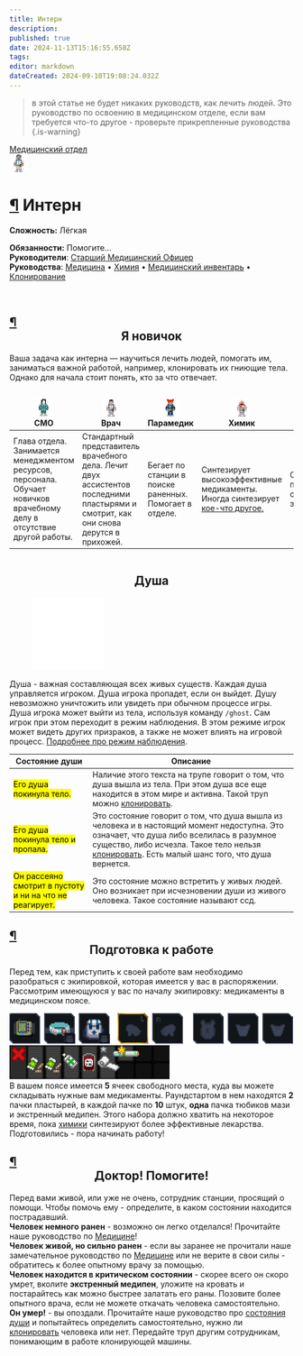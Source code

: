 ```yaml
---
title: Интерн
description: 
published: true
date: 2024-11-13T15:16:55.658Z
tags: 
editor: markdown
dateCreated: 2024-09-10T19:08:24.032Z
---
```


> в этой статье не будет никаких руководств, как лечить людей. Это руководство по освоению в медицинском отделе, если вам требуется что-то другое - проверьте прикрепленные руководства
{.is-warning}


<div style="display: flex; justify-content: center;"><div class="roles-passport med">
  <div class="title med"><a href="/roles/medicaldepartment" class="is-internal-link is-valid-page">Медицинский отдел</a></div>
  <div>
    <div><div><img src="/roles/intern.png"></div></div>
  <div><div>
    <h1 id="интерн" class="toc-header"><a class="toc-anchor" href="#интерн">¶</a> Интерн</h1>
    <p><strong>Сложность:</strong> Лёгкая</p>
    <strong>Обязанности:</strong> Помогите...<br>
    <b>Руководители</b>: <a href="/roles/chiefmedicalofficer" title="Старший Медицинский Офицер" class="is-internal-link is-valid-page">Старший Медицинский Офицер</a><br>
    <b>Руководства</b>: <a href="/guides/medicine" title="Медицина" class="is-internal-link is-valid-page">Медицина</a> • <a href="/guides/chemistry" title="Химия" class="is-internal-link is-valid-page">Химия</a> • <a href="/guides/medicalequipment" title="Медицинский инвентарь" class="is-internal-link is-valid-page">Медицинский инвентарь</a> • <a href="/guides/cloning"> Клонирование</a>
  </div></div>
  </div>
</div>
</div>
<p>
</p>
<div class="medbay-welcome" style="display: none;">
  <div class="floatright">
    <a href="/roles/chiefmedicalofficer" class="image is-internal-link is-valid-page" title="128">
      <img alt="chiefmedicalofficer.png" src="/roles/chiefmedicalofficer.png" decoding="async" width="192" height="192" data-file-width="114" data-file-height="192">
    </a>
  </div>
  <div style="display: flex; flex-flow: row wrap; border: 1px solid #111010; border-radius: 10px; background-color: #111010; padding: 30px; color: #BB9C31; font-size: 16pt; justify-content: center; align-items: center;">
    СМО говорит:
    <p>"Добро пожаловать. Добро пожаловать в Медбей. Сами вы его выбрали или его выбрали за вас, это лучший отдел из имеющихся. Я горжусь тем, что работаю тут. Итак, собираетесь ли вы остаться здесь, или же вас ждут неизвестные дали, добро пожаловать в Медицинский Отдел. Здесь умирают люди и это ваши проблемы."<br></p>
  </div>
</div><br>
<noinclude><p></p>
<h2 id="я-новичок" class="toc-header"><a class="toc-anchor" href="#я-новичок">¶</a> <center>Я новичок</center></h2><p>
Ваша задача как интерна — научиться лечить людей, помогать им, заниматься важной работой, например, клонировать их гниющие тела. Однако для начала стоит понять, кто за что отвечает.<p>
<div><center style="overflow-x: auto">
  <table class="medical-table">
    <thead>
      <tr style="font-weight:bold; text-align:center;">
        <td><a href="/roles/chiefmedicalofficer"title="СМО"><img src="/roles/chiefmedicalofficer.png" class="role-icon" alt="СМО"></a><br>СМО</td>
        <td><a href="/roles/doctor" title="Врач"><img src="/roles/doctor.png" class="role-icon" alt="Врач"></a><br>Врач</td>
        <td><a href="/roles/paramedic" title="парамедик" ><img src="/roles/paramedic.png" class="role-icon" alt="Парамедик"></a><br>Парамедик</td>
        <td><a href="/roles/chemist" title="Химик" ><img src="/roles/chemist.png" class="role-icon" alt="Химик"></a><br>Химик</td>
        <td><a href="/roles/psychologist" title="Психолог" ><img src="/roles/psyschologistmeow.png" class="role-icon" alt="Психолог"></a><br>Психолог</td>
        <td><a class="mw-selflink selflink"><img src="/roles/intern.png" class="role-icon" alt="Интерн"></a><br>Интерн</td>
      </tr>
 </thead>
      <tr>
        <td>Глава отдела. Занимается менеджментом ресурсов, персонала. Обучает новичков врачебному делу в отсутствие другой работы.</td>
        <td>Стандартный представитель врачебного дела. Лечит двух ассистентов последними пластырями и смотрит, как они снова дерутся в прихожей.</td>
        <td>Бегает по станции в поиске раненных. Помогает в отделе.</td>
        <td>Синтезирует высокоэффективные медикаменты. Иногда синтезирует <a href="/guides/chemistry" title="Химия">кое-что другое.</a></td>
        <td>Следит за психическим состоянием экипажа.</td>
        <td>Самый младший персонал отдела. Избивают раненных аптечками в попытках вылечить раны.</td>
      </tr>
    </tbody>
  </table>
</center>
</div>

## <center>Душа</center>
 </div><figure class="image image_resized image-style-align-left">
    <img src="/roles/ghost.png" alt="Ghost Image">
  </figure><div>
  </div><p><p>Душа - важная составляющая всех живых существ. Каждая душа управляется игроком. Душа игрока пропадет, если он выйдет. Душу невозможно уничтожить или увидеть при обычном процессе игры. Душа игрока может выйти из тела, используя команду <code>/ghost</code>. Сам игрок при этом переходит в режим наблюдения. В этом режиме игрок может видеть других призраков, а также не может влиять на игровой процесс. <a href="/roles/ghost" class="is-internal-link is-valid-page">Подробнее про режим наблюдения</a>.</p><div>

  
  </div><div class="table-container"><table>
    <thead>
      <tr>
        <th>Состояние души</th>
        <th>Описание</th>
      </tr>
    </thead>
    <tbody>
      <tr>
        <td><mark class="pen-red">Его душа покинула тело.</mark></td>
        <td>Наличие этого текста на трупе говорит о том, что душа вышла из тела. При этом душа все еще находится в этом мире и активна. Такой труп можно <a href="/guides/cloning" >клонировать</a>.</td>
      </tr>
      <tr>
        <td><mark class="pen-green">Его душа покинула тело и пропала.</mark></td>
        <td>Это состояние говорит о том, что душа вышла из человека и в настоящий момент недоступна. Это означает, что душа либо вселилась в разумное существо, либо исчезла. Такое тело нельзя <a href="/guides/cloning" >клонировать</a>. Есть малый шанс того, что душа вернется.</td>
      </tr>
      <tr>
        <td><mark class="pen-green">Он рассеяно смотрит в пустоту и ни на что не реагирует.</mark></td>
        <td>Это состояние можно встретить у живых людей. Оно возникает при исчезновении души из живого человека. Такое состояние называют ссд.</td>
      </tr>
    </tbody>
  </table></div>

<p></p>
<h2 id="подготовка-к-работе" class="toc-header"><a class="toc-anchor" href="#подготовка-к-работе">¶</a> <center>Подготовка к работе</center></h2>
  <p>Перед тем, как приступить к своей работе вам необходимо разобраться с экипировкой, которая имеется у вас в распоряжении. Рассмотрим имеющуюся у вас по началу экипировку: медикаменты в медицинском поясе.<br>
</p><p><img src="/roles/med/intern_hud.png" alt="intern_hud.png"><br>
<img src="/roles/med/medical_belt_ui.jpg" alt="medical_belt_ui.png"><br>
В вашем поясе имеется <b>5</b> ячеек свободного места, куда вы можете складывать нужные вам медикаменты. Раундстартом в нем находятся <b>2</b> пачки пластырей, в каждой пачке по <b>10</b> штук, <b>одна</b> пачка тюбиков мази и экстренный медипен. Этого набора должно хватить на некоторое время, пока <a href="/roles/chemist" title="Химик" class="is-internal-link is-valid-page">химики</a> синтезируют более эффективные лекарства. Подготовились - пора начинать работу!</p>
<p></p>
<h2 id="доктор-помогите" class="toc-header"><a class="toc-anchor" href="#доктор-помогите">¶</a> <center>Доктор! Помогите!</center></h2>
<p>Перед вами живой, или уже не очень, сотрудник станции, просящий о помощи. Чтобы помочь ему - определите, в каком состоянии находится пострадавший.<br>
<b>Человек немного ранен</b> - возможно он легко отделался! Прочитайте наше руководство по <a href="/guides/medicine" title="Медицина" class="is-internal-link is-valid-page">Медицине</a>!<br>
<b>Человек живой, но сильно ранен</b> - если вы заранее не прочитали наше замечательное руководство по <a href="/guides/medicine" title="Медицина" class="is-internal-link is-valid-page">Медицине</a> или не верите в свои силы - обратитесь к более опытному врачу за помощью.<br>
<b>Человек находится в критическом состоянии</b> - скорее всего он скоро умрет, вколите <b>экстренный медипен</b>, уложите на кровать и постарайтесь как можно быстрее залатать его раны. Позовите более опытного врача, если не можете откачать человека самостоятельно.<br>
<b>Он умер!</b> - вы опоздали. Прочитайте наше руководство про <a href="/guides/soul" title="Душа" class="is-internal-link is-valid-page">состояния души</a> и попытайтесь определить самостоятельно, нужно ли <a href="/guides/cloning"> клонировать</a> человека или нет. Передайте труп другим сотрудникам, понимающим в работе клонирующей машины.
</p><br>
<div class="table"></div></noinclude></div></template><template slot="comments"><div><comments></comments></div></template></page></div>
<p></p>
<div class="table"></div>

